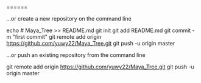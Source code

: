 
======

…or create a new repository on the command line


echo # Maya_Tree >> README.md
git init
git add README.md
git commit -m "first commit"
git remote add origin https://github.com/yuwy22/Maya_Tree.git
git push -u origin master

…or push an existing repository from the command line


git remote add origin https://github.com/yuwy22/Maya_Tree.git
git push -u origin master